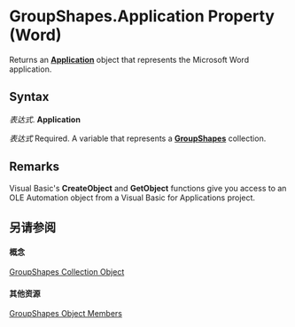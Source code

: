 
# GroupShapes.Application Property (Word)

Returns an  **[Application](d1cf6f8f-4e88-bf01-93b4-90a83f79cb44.md)** object that represents the Microsoft Word application.


## Syntax

 _表达式_. **Application**

 _表达式_ Required. A variable that represents a **[GroupShapes](de29d571-476b-fa8b-619e-f7d0181d9756.md)** collection.


## Remarks

Visual Basic's  **CreateObject** and **GetObject** functions give you access to an OLE Automation object from a Visual Basic for Applications project.


## 另请参阅


#### 概念


[GroupShapes Collection Object](de29d571-476b-fa8b-619e-f7d0181d9756.md)
#### 其他资源


[GroupShapes Object Members](http://msdn.microsoft.com/library/27425169-5a65-cdce-edf5-1ae0479c2557%28Office.15%29.aspx)